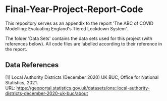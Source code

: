 # Final-Year-Project-Report-Code

This repository serves as an appendix to the report 'The ABC of COVID Modelling: Evaluating England's Tiered Lockdown System'.

The folder 'Data Sets' contains the data sets used for this project (with references below). All code files are labelled according to their reference in the report. 

## Data References
<a id="1">[1]</a> 
Local Authority Districts (December 2020) UK BUC, Office for National Statistics, 2021.  
URL: https://geoportal.statistics.gov.uk/datasets/ons::local-authority-districts-december-2020-uk-buc/about
